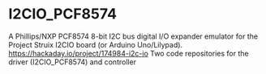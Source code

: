 # I2CIO_PCF8574

A Phillips/NXP PCF8574 8-bit I2C bus digital I/O expander emulator for the Project Struix I2CIO board (or Arduino Uno/Lilypad).
https://hackaday.io/project/174984-i2c-io
Two code repositories for the driver (I2CIO_PCF8574) and controller
